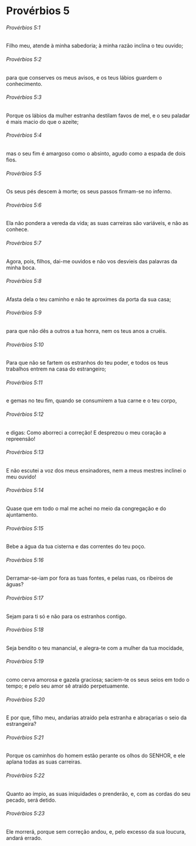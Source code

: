 # Provérbios 5

###### Provérbios 5:1

Filho meu, atende à minha sabedoria; à minha razão inclina o teu ouvido;

###### Provérbios 5:2

para que conserves os meus avisos, e os teus lábios guardem o conhecimento.

###### Provérbios 5:3

Porque os lábios da mulher estranha destilam favos de mel, e o seu paladar é mais macio do que o azeite;

###### Provérbios 5:4

mas o seu fim é amargoso como o absinto, agudo como a espada de dois fios.

###### Provérbios 5:5

Os seus pés descem à morte; os seus passos firmam-se no inferno.

###### Provérbios 5:6

Ela não pondera a vereda da vida; as suas carreiras são variáveis, e não as conhece.

###### Provérbios 5:7

Agora, pois, filhos, dai-me ouvidos e não vos desvieis das palavras da minha boca.

###### Provérbios 5:8

Afasta dela o teu caminho e não te aproximes da porta da sua casa;

###### Provérbios 5:9

para que não dês a outros a tua honra, nem os teus anos a cruéis.

###### Provérbios 5:10

Para que não se fartem os estranhos do teu poder, e todos os teus trabalhos entrem na casa do estrangeiro;

###### Provérbios 5:11

e gemas no teu fim, quando se consumirem a tua carne e o teu corpo,

###### Provérbios 5:12

e digas: Como aborreci a correção! E desprezou o meu coração a repreensão!

###### Provérbios 5:13

E não escutei a voz dos meus ensinadores, nem a meus mestres inclinei o meu ouvido!

###### Provérbios 5:14

Quase que em todo o mal me achei no meio da congregação e do ajuntamento.

###### Provérbios 5:15

Bebe a água da tua cisterna e das correntes do teu poço.

###### Provérbios 5:16

Derramar-se-iam por fora as tuas fontes, e pelas ruas, os ribeiros de águas?

###### Provérbios 5:17

Sejam para ti só e não para os estranhos contigo.

###### Provérbios 5:18

Seja bendito o teu manancial, e alegra-te com a mulher da tua mocidade,

###### Provérbios 5:19

como cerva amorosa e gazela graciosa; saciem-te os seus seios em todo o tempo; e pelo seu amor sê atraído perpetuamente.

###### Provérbios 5:20

E por que, filho meu, andarias atraído pela estranha e abraçarias o seio da estrangeira?

###### Provérbios 5:21

Porque os caminhos do homem estão perante os olhos do SENHOR, e ele aplana todas as suas carreiras.

###### Provérbios 5:22

Quanto ao ímpio, as suas iniquidades o prenderão, e, com as cordas do seu pecado, será detido.

###### Provérbios 5:23

Ele morrerá, porque sem correção andou, e, pelo excesso da sua loucura, andará errado.

